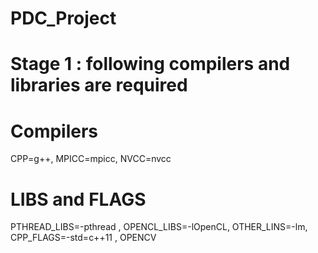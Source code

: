 # PDC_Project

# Stage 1 : following compilers and libraries are required 
# Compilers
CPP=g++, MPICC=mpicc, NVCC=nvcc

# LIBS and FLAGS
PTHREAD_LIBS=-pthread , OPENCL_LIBS=-lOpenCL, OTHER_LINS=-lm, CPP_FLAGS=-std=c++11 , OPENCV
